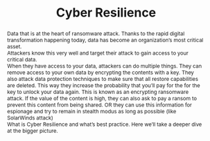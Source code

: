 ---
abstract: Data that is at the heart of ransomware attack. Thanks to the rapid digital
  transformation happening today, data has become an organization’s most critical
  asset. <br />Attackers know this very well and target their attack to gain access
  to your critical data. <br />When they have access to your data, attackers can do
  multiple things. They can remove access to your own data by encrypting the contents
  with a key. They also attack data protection techniques to make sure that all restore
  capabilities are deleted. This way they increase the probability that you’ll pay
  for the for the key to unlock your data again. This is known as an encrypting ransomware
  attack. If the value of the content is high, they can also ask to pay a ransom to
  prevent this content from being shared. OR they can use this information for espionage
  and try to remain in stealth modus as long as possible (like SolarWinds attack)<br
  />What is Cyber Resilience and what’s best practice.  Here we’ll take a deeper dive
  at the bigger picture.
creators:
- Hewitson, Greg
date: null
document_url: https://az659834.vo.msecnd.net/eventsairwesteuprod/production-inconference-public/d95106f4fa3c4918aaf2ca6a39371a3e
grand_parent: iPRES
institutions:
- Dell And CDW
keywords:
- automated topic detection
landing_page_url: null
language: eng
layout: publication
license: CC-BY 4.0 International
notes_url: null
parent: iPRES 2022
presentation_url: null
publication_type: unknown
size: null
source_name: iPRES
title: 'Cyber Resilience '
year: 2022
---